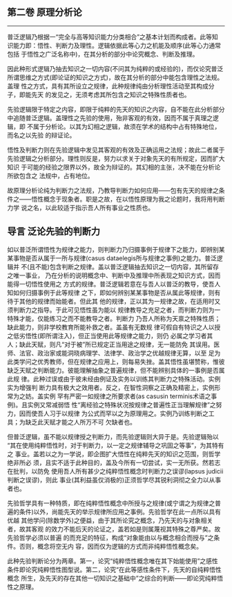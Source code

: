 ## 第二卷 原理分析论

--------------------------------------------------------------------------------


   普泛逻辑乃根据一“完全与高等知识能力分类相合”之基本计划而构成者。此等知
识能力即：悟性、判断力及理性。逻辑依据此等心力之机能及顺序(此等心力通常包括
于悟性之广泛名称中)，在其分析的部分中论究概念、判断及推理。  

   因此种形式逻辑乃抽去知识之一切内容(不问其为纯粹的或经验的)，而仅论究普泛
所谓思维之方式(即论证的知识之方式)，故在其分析的部分中能包含理性之法规。盖理
性之方式，具有其所设立之规律，此种规律纯由分析理性活动至其构成分子，即能先天
的发见之，无须考虑其所包含之知识之特殊性质者也。  

   先验逻辑限于特定之内容，即限于纯粹的先天的知识之内容，自不能在此分析部分
中追随普泛逻辑。盖理性之先验的使用，殆非客观的有效，因而不属于真理之逻辑，即
不属于分析论。以其为幻相之逻辑，故须在学术的结构中占有特殊地位，而名之以先验
的辩证论。  

   悟性及判断力则在先验逻辑中发见其客观的有效及正确运用之法规；故此二者属于
先验逻辑之分析部分。理性则反是，努力以求关于对象先天的有所规定，因而扩大知识
于可能的经验之限界以外，故全为辩证的。其幻相的主张，决不能在分析论所欲包含之
法规中，占有地位。  

   故原理分析论纯为判断力之法规，乃教导判断力如何应用——包有先天的规律之条
件之——悟性概念于现象者。职是之故，在以悟性原理为我之论题时，我将用判断力学
说之名，以此较适于指示吾人所有事业之性质也。

##  导言 泛论先验的判断力

   如以普泛所谓悟性为规律之能力，则判断力乃归摄事例于规律下之能力，即辨别某
某事物是否从属于一所与规律(casus dataelegis所与规律之事例)之能力。普泛逻辑并
不(且不能)包含判断之规律。盖以普泛逻辑抽去知识之一切内容，其所留存之唯一事业，
乃在分析的说明概念中、判断中及推理中所表现之知识方式，因而能得一切悟性使用之
方式的规律。普泛逻辑若意在与吾人以普泛的教导，使吾人知如何归摄事例于此等规律
之下，即如何辨别某某事物是否从属此等规律，则有待于其他的规律而始能者。但此其
他的规律，正以其为一规律之故，在适用时又须判断力之指导。于此可见悟性虽为能以
规律教导之充足之者，而判断力则为一特殊才能，仅能练习之而不能教导之者。判断力
乃吾人所称为天禀之特殊性质；缺此能力，则非学校教育所能补救之者。盖虽有无数规
律可假自有特识之人以授之低劣悟性(即所谓注入)，但正当使用此等规律之能力，则仍
必属之学习者其人；缺此天赋，则凡“对于被”所已规定正当用途之规律，无一能防免
其误用。医师、法官、政治家或能洞晓病理学、法律学、政治学之优越规律无算，以至
足为此类学问之优秀教师，但在规律之应用上，则每易失挫。盖其悟性虽堪赞称，惟彼
缺乏天赋之判断能力。彼能理解抽象之普遍规律，但不能辨别具体的一事例是否属此规
律。此种过误或由于彼未经由例证及实务以训练其判断力之特殊活动。实例实为增强判
断力具有极大之效用者。反之，在智性洞察之正确及精密上，实例形常为之妨。盖实例
罕有严密一如规律之所要求者(as casusin terminis术语之事例)。且实例又常减弱悟
性“离经验之特殊状况按规律之普遍性正当理解规律”之努力，因而使吾人习于以规律
为公式而罕以之为原理用之。实例乃训练判断之工具；为缺乏此天赋才能之人所万不可
欠缺者也。  

   但普泛逻辑，虽不能以规律授之判断力，而先验逻辑则大异于是。先验逻辑殆以
“其在使用纯粹悟性时，对于判断力，以一定之规律辅导之巩固之等事”，为其特有之
事业。盖若以之为一学说，即企图扩大悟性在纯粹先天的知识之范围，则哲学绝非所必
须，且实不适于此种目的，盖及今所有一切尝试，实一无所获。然若志在批判，以防免
使用吾人所有甚少之纯粹悟性概念时判断力之误谬(lapsus judicii判断之误谬)，则此
事业(其利益虽仅消极的)正须哲学尽其锐利洞彻之全力以从事者也。  

   先验哲学具有一种特质，即在纯粹悟性概念中所授与之规律(或宁谓之为规律之普
遍的条件)以外，尚能先天的举示规律所应用之事例。先验哲学在此一点所以具有优越
其他学问(除数学外)之便益，由于其所论究之概念，乃先天的与对象相关者，故其客观
的效力不能后天的论证之，盖若如是则属蔑视其特殊之尊严矣。故先验哲学必须以普遍
的而充足的特征，构成“对象能由以与概念相合而授与”之条件。否则，概念将空无内
容，因而仅为逻辑的方式而非纯粹悟性概念矣。  

   此种先验判断论分为两章。第一，论究“纯粹悟性概念唯在其下始能使用”之感性
条件即论究纯粹悟性图型说。第二，论究“在此等感性条件下，先天的自纯粹悟性概念
所生，及先天的存在其他一切知识之基础中”之综合的判断——即论究纯粹悟性之原理。

 
